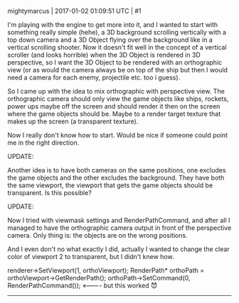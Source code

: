 mightymarcus | 2017-01-02 01:09:51 UTC | #1

I'm playing with the engine to get more into it, and I wanted to start with something really simple (hehe), a 3D background scrolling vertically with a top down camera and a 3D Object flying over the background like in a vertical scrolling shooter. Now it doesn't fit well in the concept of a vertical scroller (and looks horrible) when the 3D Object is rendered in 3D perspective, so I want the 3D Object to be rendered with an orthographic view (or as would the camera always be on top of the ship but then I would need a camera for each enemy, projectile etc. too i guess).

So I came up with the idea to mix orthographic with perspective view. The orthographic camera should only view the game objects like ships, rockets, power ups maybe off the screen and should render it then on the screen where the game objects should be. Maybe to a render target texture that makes up the screen (a transparent texture).

Now I really don't know how to start. Would be nice if someone could point me in the right direction.

UPDATE:

Another idea is to have both cameras on the same positions, one excludes the game objects and the other excludes the background. They have both the same viewport, the viewport that gets the game objects should be transparent. Is this possible?

UPDATE:

Now I tried with viewmask settings and RenderPathCommand, and after all I managed to have the orthographic camera output in front of the perspective camera. Only thing is: the objects are on the wrong positions.

And I even don't no what exactly I did, actually I wanted to change the clear color of viewport 2 to transparent, but I didn't knew how.

renderer->SetViewport(1, orthoViewport);
RenderPath* orthoPath = orthoViewport->GetRenderPath();
orthoPath->SetCommand(0, RenderPathCommand()); <---- but this worked  :smiling_imp:

-------------------------

